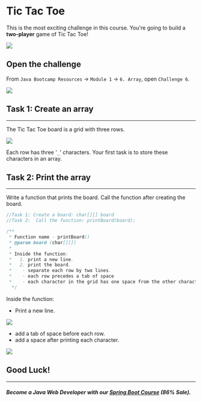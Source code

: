 # Tic Tac Toe

This is the most exciting challenge in this course. You're going to build a **two-player** game of Tic Tac Toe!

![](https://firebasestorage.googleapis.com/v0/b/learnthepart-75aed.appspot.com/o/images%2F2e787600-d5f7-4855-b643-bee3714c9d96?alt=media&token=a9772676-799a-46f7-96ad-b38341e1d21d)

Open the challenge
------------------

From `Java Bootcamp Resources` -> `Module 1` -> `6. Array`, open `Challenge 6`.

![](https://firebasestorage.googleapis.com/v0/b/learnthepart-75aed.appspot.com/o/images%2Fdb7a838d-1115-4e12-be18-c544b1a123f7?alt=media&token=2b117380-707e-43b2-a57c-bfc3bc7f83fb)

## Task 1: Create an array
-----------------------

The Tic Tac Toe board is a grid with three rows.

![](https://firebasestorage.googleapis.com/v0/b/learnthepart-75aed.appspot.com/o/images%2Ffbeb6251-acb8-4cfa-97be-bb9b1ddc333d?alt=media&token=73e5dfea-661f-498a-b27a-fcad47e4e5da)

Each row has three '`_`' characters. Your first task is to store these characters in an array.

## Task 2: Print the array
-----------------------

Write a function that prints the board. Call the function after creating the board.

```java
//Task 1: Create a board: char[][] board
﻿//Task 2:  Call the function: printBoard(board);
```
```java
/**
 * Function name - printBoard()
 * @param board (char[][])
 *
 * Inside the function:
 *   1. print a new line.
 *   2. print the board.
 *    - separate each row by two lines.
 *    - each row precedes a tab of space
 *    - each character in the grid has one space from the other character
  */
```
Inside the function:

-  Print a new line.

![](https://firebasestorage.googleapis.com/v0/b/learnthepart-75aed.appspot.com/o/images%2F1e251fe6-175f-48d7-a412-e280c3204e97?alt=media&token=10b15ceb-92a8-425f-a425-aa8a724c8f97)


-   add a tab of space before each row.
-   add a space after printing each character.

![](https://firebasestorage.googleapis.com/v0/b/learnthepart-75aed.appspot.com/o/images%2Ff8c9dd4f-cb91-47fe-9a38-4b6b9db4b221?alt=media&token=990640dd-3478-4aff-b43d-db54e3aa5514)

## Good Luck!
----------
##### Become a Java Web Developer with our [Spring Boot Course](https://udemy-redirect-app.herokuapp.com/spring) (86% Sale).